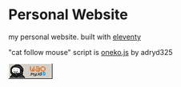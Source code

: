 # Personal Website

my personal website. built with [eleventy](https://www.11ty.dev/)

"cat follow mouse" script is [oneko.js](https://github.com/adryd325/oneko.js) by adryd325

[![88x31 badge](src/assets/wao-88x31.png)](https://wao.my.id)

<!--skip ci-->